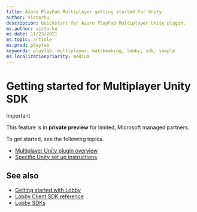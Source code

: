 ```yaml
---
title: Azure PlayFab Multiplayer getting started for Unity
author: victorku
description: Quickstart for Azure PlayFab Multiplayer Unity plugin.
ms.author: victorku
ms.date: 11/23/2021
ms.topic: article
ms.prod: playfab
keywords: playfab, multiplayer, matchmaking, lobby, sdk, sample
ms.localizationpriority: medium
---
```


# Getting started for Multiplayer Unity SDK

> [!IMPORTANT]
> This feature is in **private preview** for limited, Microsoft managed partners.

To get started, see the following topics.

* [Multiplayer Unity plugin overview](multiplayer-unity-overview.md)
* [Specific Unity set up instructions](multiplayer-unity-plugin-quickstart.md).

## See also

* [Getting started with Lobby](../lobby-getting-started.md)
* [Lobby Client SDK reference](../playfabmultiplayerreference-cpp/pflobby/pflobby_members.md)
* [Lobby SDKs](../lobby-matchmaking-sdks/lobby-matchmaking-sdks.md)